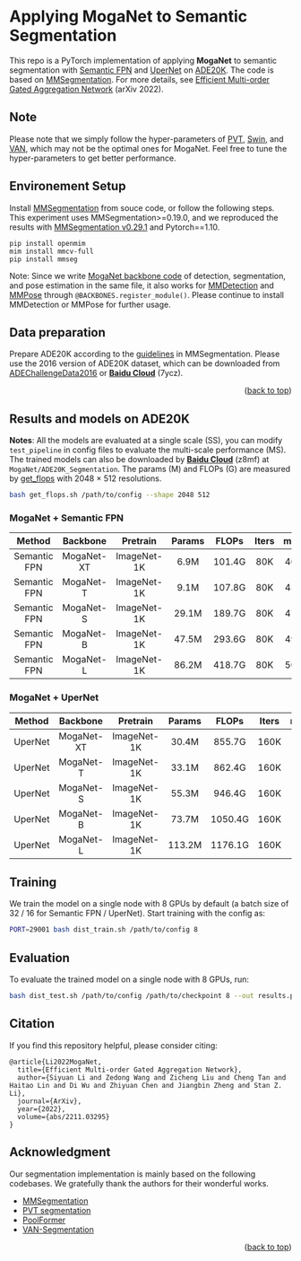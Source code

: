 # Applying MogaNet to Semantic Segmentation

This repo is a PyTorch implementation of applying **MogaNet** to semantic segmentation with [Semantic FPN](https://arxiv.org/abs/1901.02446) and [UperNet](https://arxiv.org/abs/1505.04597) on [ADE20K](https://arxiv.org/abs/1608.05442). The code is based on [MMSegmentation](https://github.com/open-mmlab/mmsegmentation/tree/v0.29.1).
For more details, see [Efficient Multi-order Gated Aggregation Network](https://arxiv.org/abs/2211.03295) (arXiv 2022).

## Note

Please note that we simply follow the hyper-parameters of [PVT](https://github.com/whai362/PVT/tree/v2/detection), [Swin](https://github.com/microsoft/Swin-Transformer), and [VAN](https://github.com/Visual-Attention-Network/VAN-Segmentation), which may not be the optimal ones for MogaNet. Feel free to tune the hyper-parameters to get better performance.

## Environement Setup

Install [MMSegmentation](https://github.com/open-mmlab/mmsegmentation/) from souce code, or follow the following steps. This experiment uses MMSegmentation>=0.19.0, and we reproduced the results with [MMSegmentation v0.29.1](https://github.com/open-mmlab/mmsegmentation/tree/v0.29.1) and Pytorch==1.10.
```
pip install openmim
mim install mmcv-full
pip install mmseg
```

Note: Since we write [MogaNet backbone code](../models/moganet.py) of detection, segmentation, and pose estimation in the same file, it also works for [MMDetection](https://github.com/open-mmlab/mmdetection/tree/v2.26.0) and [MMPose](https://github.com/open-mmlab/mmpose/tree/v0.29.0) through `@BACKBONES.register_module()`. Please continue to install MMDetection or MMPose for further usage.

## Data preparation

Prepare ADE20K according to the [guidelines](https://github.com/open-mmlab/mmsegmentation/blob/master/docs/dataset_prepare.md#prepare-datasets) in MMSegmentation. Please use the 2016 version of ADE20K dataset, which can be downloaded from [ADEChallengeData2016](data.csail.mit.edu/places/ADEchallenge/ADEChallengeData2016.zip) or [**Baidu Cloud**](https://pan.baidu.com/s/1EIrXVTOxX-cdhYVfqd9Vng?pwd=7ycz) (7ycz).

<p align="right">(<a href="#top">back to top</a>)</p>

## Results and models on ADE20K

**Notes**: All the models are evaluated at a single scale (SS), you can modify `test_pipeline` in config files to evaluate the multi-scale performance (MS). The trained models can also be downloaded by [**Baidu Cloud**](https://pan.baidu.com/s/1d5MTTC66gegehmfZvCQRUA?pwd=z8mf) (z8mf) at `MogaNet/ADE20K_Segmentation`. The params (M) and FLOPs (G) are measured by [get_flops](get_flops.sh) with 2048 $\times$ 512 resolutions.
```bash
bash get_flops.sh /path/to/config --shape 2048 512
```

### MogaNet + Semantic FPN

| Method | Backbone | Pretrain | Params | FLOPs | Iters | mIoU | mAcc | Config | Download |
|:---:|:---:|:---:|:---:|:---:|:---:|:---:|:---:|:---:|:---:|
| Semantic FPN | MogaNet-XT | ImageNet-1K | 6.9M | 101.4G | 80K | 40.3 | 52.4 | [config](configs/sem_fpn/moganet/fpn_moganet_xtiny_80k_ade20k.py) | [log](https://github.com/Westlake-AI/MogaNet/releases/download/moganet-seg-weights/fpn_moganet_xtiny_80k_ade20k.log.json) / [model](https://github.com/Westlake-AI/MogaNet/releases/download/moganet-seg-weights/fpn_moganet_xtiny_80k_ade20k.pth) |
| Semantic FPN | MogaNet-T | ImageNet-1K | 9.1M | 107.8G | 80K | 43.1 | 55.4 | [config](configs/sem_fpn/moganet/fpn_moganet_tiny_80k_ade20k.py) | [log](https://github.com/Westlake-AI/MogaNet/releases/download/moganet-seg-weights/fpn_moganet_tiny_80k_ade20k.log.json) / [model](https://github.com/Westlake-AI/MogaNet/releases/download/moganet-seg-weights/fpn_moganet_tiny_80k_ade20k.pth) |
| Semantic FPN | MogaNet-S | ImageNet-1K | 29.1M | 189.7G | 80K | 47.7 | 59.8 | [config](configs/sem_fpn/moganet/fpn_moganet_small_80k_ade20k.py) | [log](https://github.com/Westlake-AI/MogaNet/releases/download/moganet-seg-weights/fpn_moganet_small_80k_ade20k.log.json) / [model](https://github.com/Westlake-AI/MogaNet/releases/download/moganet-seg-weights/fpn_moganet_small_80k_ade20k.pth) |
| Semantic FPN | MogaNet-B | ImageNet-1K | 47.5M | 293.6G | 80K | 49.3 | 61.6 | [config](configs/sem_fpn/moganet/fpn_moganet_base_80k_ade20k.py) | [log](https://github.com/Westlake-AI/MogaNet/releases/download/moganet-seg-weights/fpn_moganet_base_80k_ade20k.log.json) / [model](https://github.com/Westlake-AI/MogaNet/releases/download/moganet-seg-weights/fpn_moganet_base_80k_ade20k.pth) |
| Semantic FPN | MogaNet-L | ImageNet-1K | 86.2M | 418.7G | 80K | 50.2 | 63.0 | [config](configs/sem_fpn/moganet/fpn_moganet_large_80k_ade20k.py) | [log](https://github.com/Westlake-AI/MogaNet/releases/download/moganet-seg-weights/fpn_moganet_large_80k_ade20k.log.json) / [model](https://github.com/Westlake-AI/MogaNet/releases/download/moganet-seg-weights/fpn_moganet_large_80k_ade20k.pth) |

### MogaNet + UperNet

| Method | Backbone | Pretrain | Params | FLOPs | Iters | mIoU | mAcc | Config | Download |
|:---:|:---:|:---:|:---:|:---:|:---:|:---:|:---:|:---:|:---:|
| UperNet | MogaNet-XT | ImageNet-1K | 30.4M | 855.7G | 160K | 42.2 | 55.1 | [config](configs/upernet/moganet/upernet_moganet_xtiny_512x512_160k_ade20k.py) | [log](https://github.com/Westlake-AI/MogaNet/releases/download/moganet-seg-weights/upernet_moganet_xtiny_512x512_160k_ade20k.log.json) / [model](https://github.com/Westlake-AI/MogaNet/releases/download/moganet-seg-weights/upernet_moganet_xtiny_512x512_160k_ade20k.pth) |
| UperNet | MogaNet-T | ImageNet-1K | 33.1M | 862.4G | 160K | 43.7 | 57.1 | [config](configs/upernet/moganet/upernet_moganet_tiny_512x512_160k_ade20k.py) | [log](https://github.com/Westlake-AI/MogaNet/releases/download/moganet-seg-weights/upernet_moganet_tiny_512x512_160k_ade20k.log.json) / [model](https://github.com/Westlake-AI/MogaNet/releases/download/moganet-seg-weights/upernet_moganet_tiny_512x512_160k_ade20k.pth) |
| UperNet | MogaNet-S | ImageNet-1K | 55.3M | 946.4G | 160K | 49.2 | 61.6 | [config](configs/upernet/moganet/upernet_moganet_small_512x512_160k_ade20k.py) | [log](https://github.com/Westlake-AI/MogaNet/releases/download/moganet-seg-weights/upernet_moganet_small_512x512_160k_ade20k.log.json) / [model](https://github.com/Westlake-AI/MogaNet/releases/download/moganet-seg-weights/upernet_moganet_small_512x512_160k_ade20k.pth) |
| UperNet | MogaNet-B | ImageNet-1K | 73.7M | 1050.4G | 160K | 50.1 | 63.4 | [config](configs/upernet/moganet/upernet_moganet_base_512x512_160k_ade20k.py) | [log](https://github.com/Westlake-AI/MogaNet/releases/download/moganet-seg-weights/upernet_moganet_base_512x512_160k_ade20k.log.json) / [model](https://github.com/Westlake-AI/MogaNet/releases/download/moganet-seg-weights/upernet_moganet_base_512x512_160k_ade20k.pth) |
| UperNet | MogaNet-L | ImageNet-1K | 113.2M | 1176.1G | 160K | 50.9 | 63.5 | [config](configs/upernet/moganet/upernet_moganet_large_512x512_160k_ade20k.py) | [log](https://github.com/Westlake-AI/MogaNet/releases/download/moganet-seg-weights/upernet_moganet_large_512x512_160k_ade20k.log.json) / [model](https://github.com/Westlake-AI/MogaNet/releases/download/moganet-seg-weights/upernet_moganet_large_512x512_160k_ade20k.pth) |

## Training

We train the model on a single node with 8 GPUs by default (a batch size of 32 / 16 for Semantic FPN / UperNet). Start training with the config as:
```bash
PORT=29001 bash dist_train.sh /path/to/config 8
```

## Evaluation

To evaluate the trained model on a single node with 8 GPUs, run:
```bash
bash dist_test.sh /path/to/config /path/to/checkpoint 8 --out results.pkl --eval mIoU
```

## Citation

If you find this repository helpful, please consider citing:
```
@article{Li2022MogaNet,
  title={Efficient Multi-order Gated Aggregation Network},
  author={Siyuan Li and Zedong Wang and Zicheng Liu and Cheng Tan and Haitao Lin and Di Wu and Zhiyuan Chen and Jiangbin Zheng and Stan Z. Li},
  journal={ArXiv},
  year={2022},
  volume={abs/2211.03295}
}
```

## Acknowledgment
Our segmentation implementation is mainly based on the following codebases. We gratefully thank the authors for their wonderful works.

- [MMSegmentation](https://github.com/open-mmlab/mmsegmentation)
- [PVT segmentation](https://github.com/whai362/PVT/tree/v2/segmentation)
- [PoolFormer](https://github.com/sail-sg/poolformer)
- [VAN-Segmentation](https://github.com/Visual-Attention-Network/VAN-Segmentation)

<p align="right">(<a href="#top">back to top</a>)</p>
